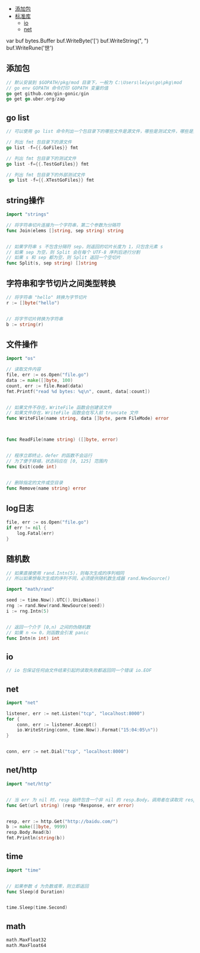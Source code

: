 - [添加包](#添加包)
- [标准库](#标准库)
	- [io](#io)
	- [net](#net)

var buf bytes.Buffer
buf.WriteByte('[')
buf.WriteString(", ")
buf.WriteRune('世')
## 添加包
```go
// 默认安装到 $GOPATH/pkg/mod 目录下，一般为 C:\Users\leiyu\go\pkg\mod
// go env GOPATH 命令打印 GOPATH 变量的值
go get github.com/gin-gonic/gin
go get go.uber.org/zap
```
## go list
```go
// 可以使用 go list 命令列出一个包目录下的哪些文件是源文件，哪些是测试文件，哪些是外部测试文件

// 列出 fmt 包目录下的源文件
go list -f={{.GoFiles}} fmt

// 列出 fmt 包目录下的测试文件
go list -f={{.TestGoFiles}} fmt

// 列出 fmt 包目录下的外部测试文件
 go list -f={{.XTestGoFiles}} fmt
```

## string操作
```go
import "strings"

// 将字符串切片连接为一个字符串，第二个参数为分隔符
func Join(elems []string, sep string) string


// 如果字符串 s 不包含分隔符 sep，则返回的切片长度为 1，只包含元素 s
// 如果 sep 为空，则 Split 会在每个 UTF-8 序列后进行分割
// 如果 s 和 sep 都为空，则 Split 返回一个空切片
func Split(s, sep string) []string
```
## 字符串和字节切片之间类型转换
```go
// 将字符串 "hello" 转换为字节切片
r := []byte("hello")


// 将字节切片转换为字符串
b := string(r)
```
## 文件操作
```go
import "os"

// 读取文件内容
file, err := os.Open("file.go")
data := make([]byte, 100)
count, err := file.Read(data)
fmt.Printf("read %d bytes: %q\n", count, data[:count])


// 如果文件不存在，WriteFile 函数会创建该文件
// 如果文件存在，WriteFile 函数会在写入前 truncate 文件
func WriteFile(name string, data []byte, perm FileMode) error



func ReadFile(name string) ([]byte, error)


// 程序立即终止，defer 的函数不会运行
// 为了便于移植，状态码应在 [0, 125] 范围内
func Exit(code int)


// 删除指定的文件或空目录
func Remove(name string) error
```
## log日志
```go
file, err := os.Open("file.go")
if err != nil {
	log.Fatal(err)
}
```
## 随机数
```go
// 如果直接使用 rand.Intn(5)，则每次生成的序列相同
// 所以如果想每次生成的序列不同，必须提供随机数生成器 rand.NewSource()

import "math/rand"

seed := time.Now().UTC().UnixNano()
rng := rand.New(rand.NewSource(seed))
i := rng.Intn(5)


// 返回一个介于 [0,n) 之间的伪随机数
// 如果 n <= 0，则函数会引发 panic
func Intn(n int) int
```
## io
```go
// io 包保证任何由文件结束引起的读取失败都返回同一个错误 io.EOF
```
## net
```go
import "net"

listener, err := net.Listen("tcp", "localhost:8000")
for {
	conn, err := listener.Accept()
	io.WriteString(conn, time.Now().Format("15:04:05\n"))
}


conn, err := net.Dial("tcp", "localhost:8000")
```
## net/http
```go
import "net/http"


// 当 err 为 nil 时，resp 始终包含一个非 nil 的 resp.Body。调用者在读取完 resp.Body 后应将其关闭
func Get(url string) (resp *Response, err error)


resp, err := http.Get("http://baidu.com/")
b := make([]byte, 9999)
resp.Body.Read(b)
fmt.Println(string(b))
```
## time
```go
import "time"


// 如果参数 d 为负数或零，则立即返回
func Sleep(d Duration)


time.Sleep(time.Second)
```
## math
```go
math.MaxFloat32
math.MaxFloat64
```